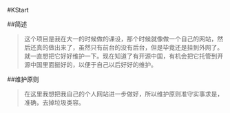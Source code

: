 #KStart

##简述
>这个项目是我在大一的时候做的课设，那个时候就像做一个自己的网站，然后还真的做出来了，虽然只有前台的没有后台，但是毕竟还是挂到外网了。就一直想把它好好维护一下。现在知道了有开源中国，有机会把它托管到开源中国里面挺好的，以便于自己以后好好的维护。

##维护原则
>在这里我想把我自己的个人网站进一步做好，所以维护原则准守实事求是，准确，去掉垃圾类容。